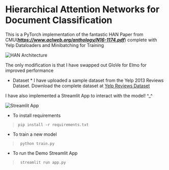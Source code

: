 # Hierarchical Attention Networks for Document Classification

This is a PyTorch implementation of the fantastic HAN Paper from CMU(***https://www.aclweb.org/anthology/N16-1174.pdf***) 
complete with Yelp Dataloaders and Minibatching for Training

![HAN Architecture](https://i.ibb.co/ygb4h6q/han-model-architecture.png)

The only modification is that I have swapped out GloVe for Elmo for improved performance

* Dataset *
I have uploaded a sample dataset from the Yelp 2013 Reviews Dataset.
Download the complete dataset at [Yelp Reviews Dataset](https://www.yelp.com/dataset/download)


I have also implemented a Streamlit App to interact with the model! ^_^

![Streamlit App](https://i.ibb.co/z4V303H/han-model-app.png)


* To install requirements

> `pip install -r requirements.txt`

* To train a new model

> ` python train.py`

* To run the Demo Streamlit App
 
> ` streamlit run app.py`
